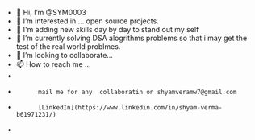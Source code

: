 - 👋 Hi, I’m @SYM0003
- 👀 I’m interested in ... open source projects.
- 👀 I'm adding new skills day by day to stand out my self
- 🌱 I’m currently solving DSA alogrithms problems so that i may get the test of the real world problmes.
- 💞️ I’m looking to collaborate...
- 📫 How to reach me ...
-       
-           mail me for any  collaboratin on shyamveramw7@gmail.com
-           [LinkedIn](https://www.linkedin.com/in/shyam-verma-b61971231/)
-           

<!---
SYM0003/SYM0003 is a ✨ special ✨ repository because its `README.md` (this file) appears on your GitHub profile.
You can click the Preview link to take a look at your changes.
--->
